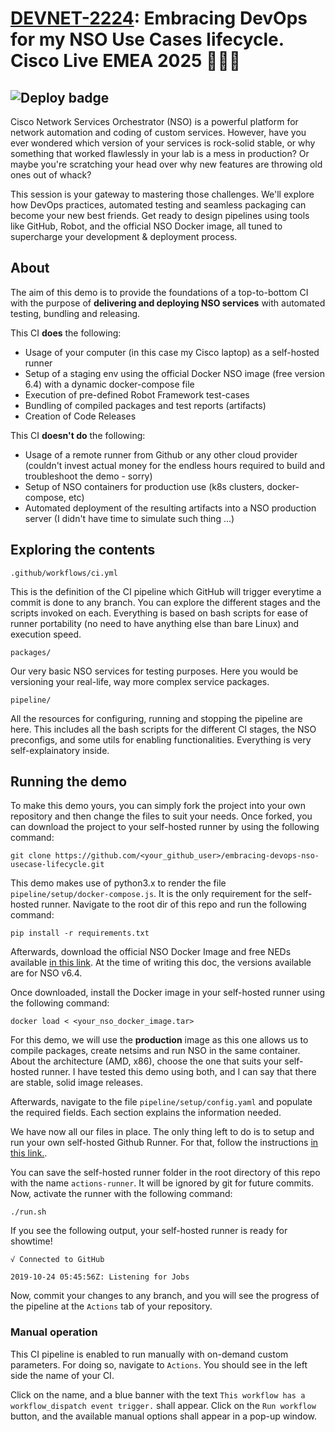 # [DEVNET-2224](https://www.ciscolive.com/emea/learn/session-catalog.html?search=devnet-2224&search=devnet-2224#/): Embracing DevOps for my NSO Use Cases lifecycle. Cisco Live EMEA 2025 🤖🇳🇱

![Deploy badge](https://github.com/ponchotitlan/embracing-devops-nso-usecase-lifecycle/actions/workflows/ci.yml/badge.svg?branch=main)
---

Cisco Network Services Orchestrator (NSO) is a powerful platform for network automation and coding of custom services. However, have you ever wondered which version of your services is rock-solid stable, or why something that worked flawlessly in your lab is a mess in production? Or maybe you're scratching your head over why new features are throwing old ones out of whack?

This session is your gateway to mastering those challenges. We'll explore how DevOps practices, automated testing and seamless packaging can become your new best friends. Get ready to design pipelines using tools like GitHub, Robot, and the official NSO Docker image, all tuned to supercharge your development & deployment process.

## About

The aim of this demo is to provide the foundations of a top-to-bottom CI with the purpose of __delivering and deploying NSO services__ with automated testing, bundling and releasing.

This CI __does__ the following:

- Usage of your computer (in this case my Cisco laptop) as a self-hosted runner
- Setup of a staging env using the official Docker NSO image (free version 6.4) with a dynamic docker-compose file
- Execution of pre-defined Robot Framework test-cases
- Bundling of compiled packages and test reports (artifacts)
- Creation of Code Releases

This CI __doesn't do__ the following:

- Usage of a remote runner from Github or any other cloud provider (couldn't invest actual money for the endless hours required to build and troubleshoot the demo - sorry)
- Setup of NSO containers for production use (k8s clusters, docker-compose, etc)
- Automated deployment of the resulting artifacts into a NSO production server (I didn't have time to simulate such thing ...)

## Exploring the contents

```.github/workflows/ci.yml```

This is the definition of the CI pipeline which GitHub will trigger everytime a commit is done to any branch. You can explore the different stages and the scripts invoked on each. Everything is based on bash scripts for ease of runner portability (no need to have anything else than bare Linux) and execution speed.

```packages/```

Our very basic NSO services for testing purposes. Here you would be versioning your real-life, way more complex service packages.

```pipeline/```

All the resources for configuring, running and stopping the pipeline are here. This includes all the bash scripts for the different CI stages, the NSO preconfigs, and some utils for enabling functionalities. Everything is very self-explainatory inside.

## Running the demo

To make this demo yours, you can simply fork the project into your own repository and then change the files to suit your needs. Once forked, you can download the project to your self-hosted runner by using the following command:

```
git clone https://github.com/<your_github_user>/embracing-devops-nso-usecase-lifecycle.git
```

This demo makes use of python3.x to render the file ```pipeline/setup/docker-compose.js```. It is the only requirement for the self-hosted runner. Navigate to the root dir of this repo and run the following command:

```
pip install -r requirements.txt
```

Afterwards, download the official NSO Docker Image and free NEDs available [in this link](https://software.cisco.com/download/home/286331591/type/286283941/release/6.4). At the time of writing this doc, the versions available are for NSO v6.4.

Once downloaded, install the Docker image in your self-hosted runner using the following command:

```
docker load < <your_nso_docker_image.tar>
```

For this demo, we will use the __production__ image as this one allows us to compile packages, create netsims and run NSO in the same container. About the architecture (AMD, x86), choose the one that suits your self-hosted runner. I have tested this demo using both, and I can say that there are stable, solid image releases.

Afterwards, navigate to the file ```pipeline/setup/config.yaml``` and populate the required fields. Each section explains the information needed.

We have now all our files in place. The only thing left to do is to setup and run your own self-hosted Github Runner. For that, follow the instructions [in this link.](https://docs.github.com/en/actions/hosting-your-own-runners/managing-self-hosted-runners/adding-self-hosted-runners).

You can save the self-hosted runner folder in the root directory of this repo with the name ```actions-runner```. It will be ignored by git for future commits. Now, activate the runner with the following command:

```
./run.sh
```

If you see the following output, your self-hosted runner is ready for showtime!

```
√ Connected to GitHub

2019-10-24 05:45:56Z: Listening for Jobs
```

Now, commit your changes to any branch, and you will see the progress of the pipeline at the ```Actions``` tab of your repository.

### Manual operation

This CI pipeline is enabled to run manually with on-demand custom parameters. For doing so, navigate to ```Actions```. You should see in the left side the name of your CI.


Click on the name, and a blue banner with the text ```This workflow has a workflow_dispatch event trigger.``` shall appear. Click on the ```Run workflow``` button, and the available manual options shall appear in a pop-up window.

